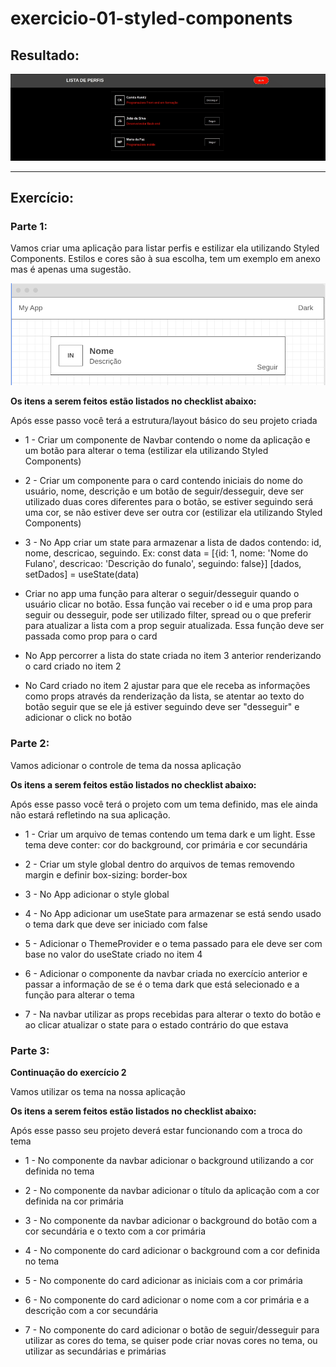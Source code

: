 # exercicio-01-styled-components

## Resultado:

![App](documentacao/app.gif)

<hr/>

## Exercício:

### Parte 1:

Vamos criar uma aplicação para listar perfis e estilizar ela utilizando Styled Components.
Estilos e cores são à sua escolha, tem um exemplo em anexo mas é apenas uma sugestão.

![Wireframe](documentacao/wireframe.png)

**Os itens a serem feitos estão listados no checklist abaixo:**

Após esse passo você terá a estrutura/layout básico do seu projeto criada

- 1 - Criar um componente de Navbar contendo o nome da aplicação e um botão para alterar o tema (estilizar ela utilizando Styled Components)

- 2 - Criar um componente para o card contendo iniciais do nome do usuário, nome, descrição e um botão de seguir/desseguir, deve ser utilizado duas cores diferentes para o botão, se estiver seguindo será uma cor, se não estiver deve ser outra cor (estilizar ela utilizando Styled Components)

- 3 - No App criar um state para armazenar a lista de dados contendo: id, nome, descricao, seguindo. Ex: const data = [{id: 1, nome: 'Nome do Fulano', descricao: 'Descrição do funalo', seguindo: false}] [dados, setDados] = useState(data)

- Criar no app uma função para alterar o seguir/desseguir quando o usuário clicar no botão. Essa função vai receber o id e uma prop para seguir ou desseguir, pode ser utilizado filter, spread ou o que preferir para atualizar a lista com a prop seguir atualizada. Essa função deve ser passada como prop para o card

- No App percorrer a lista do state criada no item 3 anterior renderizando o card criado no item 2

- No Card criado no item 2 ajustar para que ele receba as informações como props através da renderização da lista, se atentar ao texto do botão seguir que se ele já estiver seguindo deve ser "desseguir" e adicionar o click no botão

### Parte 2:

Vamos adicionar o controle de tema da nossa aplicação

**Os itens a serem feitos estão listados no checklist abaixo:**

Após esse passo você terá o projeto com um tema definido, mas ele ainda não estará refletindo na sua aplicação.

- 1 - Criar um arquivo de temas contendo um tema dark e um light. Esse tema deve conter: cor do background, cor primária e cor secundária

- 2 - Criar um style global dentro do arquivos de temas removendo margin e definir box-sizing: border-box

- 3 - No App adicionar o style global

- 4 - No App adicionar um useState para armazenar se está sendo usado o tema dark que deve ser iniciado com false

- 5 - Adicionar o ThemeProvider e o tema passado para ele deve ser com base no valor do useState criado no item 4

- 6 - Adicionar o componente da navbar criada no exercício anterior e passar a informação de se é o tema dark que está selecionado e a função para alterar o tema

- 7 - Na navbar utilizar as props recebidas para alterar o texto do botão e ao clicar atualizar o state para o estado contrário do que estava

### Parte 3:

**Continuação do exercício 2**

Vamos utilizar os tema na nossa aplicação

**Os itens a serem feitos estão listados no checklist abaixo:**

Após esse passo seu projeto deverá estar funcionando com a troca do tema

- 1 - No componente da navbar adicionar o background utilizando a cor definida no tema

- 2 - No componente da navbar adicionar o título da aplicação com a cor definida na cor primária

- 3 - No componente da navbar adicionar o background do botão com a cor secundária e o texto com a cor primária

- 4 - No componente do card adicionar o background com a cor definida no tema

- 5 - No componente do card adicionar as iniciais com a cor primária

- 6 - No componente do card adicionar o nome com a cor primária e a descrição com a cor secundária

- 7 - No componente do card adicionar o botão de seguir/desseguir para utilizar as cores do tema, se quiser pode criar novas cores no tema, ou utilizar as secundárias e primárias
